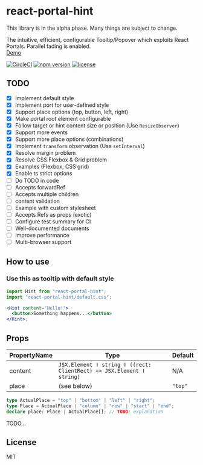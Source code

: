 # react-portal-hint

This library is in the alpha phase. Many things are subject to change.

The intuitive, efficient, configurable Tooltip/Popover which exploits React Portals. Parallel fading is enabled.  
[Demo](https://react-portal-hint-demo.netlify.com/)

[![CircleCI](https://circleci.com/gh/occar421/react-portal-hint.svg?style=svg)](https://circleci.com/gh/occar421/react-portal-hint)
[![npm version](https://img.shields.io/npm/v/react-portal-hint.svg)](https://www.npmjs.com/package/react-portal-hint)
[![license](https://img.shields.io/github/license/occar421/react-portal-hint.svg)](https://choosealicense.com/licenses/)

## TODO

- [x] Implement default style
- [x] Implement port for user-defined style
- [x] Support place options (top, button, left, right)
- [x] Make portal root element configurable
- [x] Follow target or hint content size or position (Use `ResizeObserver`)
- [x] Support more events
- [x] Support more place options (combinations)
- [x] Implement `transform` observation (Use `setInterval`)
- [x] Resolve margin problem
- [x] Resolve CSS Flexbox & Grid problem
- [x] Examples (Flexbox, CSS grid)
- [x] Enable ts strict options
- [ ] Do TODO in code
- [ ] Accepts forwardRef
- [ ] Accepts multiple children
- [ ] content validation
- [ ] Example with custom stylesheet
- [ ] Accepts Refs as props (exotic)
- [ ] Configure test summary for CI
- [ ] Well-documented documents
- [ ] Improve performance
- [ ] Multi-browser support

## How to use

### Use this as tooltip with default style

```jsx
import Hint from "react-portal-hint";
import "react-portal-hint/default.css";

<Hint content="Hello!">
  <button>Something happens...</button>
</Hint>;
```

## Props

| PropertyName | Type | Default |
|----|----|----|
| content | `JSX.Element ǀ string ǀ ((rect: ClientRect) => JSX.Element ǀ string)` | N/A |
| place | (see below) | `"top"` |

```ts
type ActualPlace = "top" | "bottom" | "left" | "right";
type Place = ActualPlace | "column" | "row" | "start" | "end";
declare place: Place | ActualPlace[]; // TODO: explanation
```

TODO...

## License

MIT

